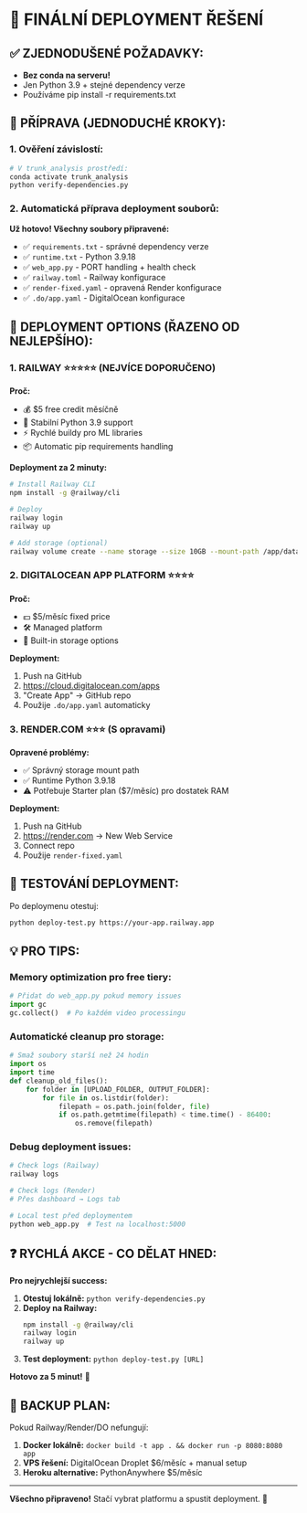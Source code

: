 # 🎯 FINÁLNÍ DEPLOYMENT ŘEŠENÍ

## ✅ **ZJEDNODUŠENÉ POŽADAVKY:**
- **Bez conda na serveru!** 
- Jen Python 3.9 + stejné dependency verze
- Používáme pip install -r requirements.txt

## 🔧 **PŘÍPRAVA (JEDNODUCHÉ KROKY):**

### 1. Ověření závislostí:
```bash
# V trunk_analysis prostředí:
conda activate trunk_analysis
python verify-dependencies.py
```

### 2. Automatická příprava deployment souborů:
**Už hotovo! Všechny soubory připravené:**
- ✅ `requirements.txt` - správné dependency verze
- ✅ `runtime.txt` - Python 3.9.18
- ✅ `web_app.py` - PORT handling + health check
- ✅ `railway.toml` - Railway konfigurace
- ✅ `render-fixed.yaml` - opravená Render konfigurace
- ✅ `.do/app.yaml` - DigitalOcean konfigurace

## 🚀 **DEPLOYMENT OPTIONS (ŘAZENO OD NEJLEPŠÍHO):**

### 1. RAILWAY ⭐⭐⭐⭐⭐ (NEJVÍCE DOPORUČENO)

**Proč:**
- 💰 $5 free credit měsíčně
- 🐍 Stabilní Python 3.9 support  
- ⚡ Rychlé buildy pro ML libraries
- 📦 Automatic pip requirements handling

**Deployment za 2 minuty:**
```bash
# Install Railway CLI
npm install -g @railway/cli

# Deploy  
railway login
railway up

# Add storage (optional)
railway volume create --name storage --size 10GB --mount-path /app/data
```

### 2. DIGITALOCEAN APP PLATFORM ⭐⭐⭐⭐ 

**Proč:**
- 💵 $5/měsíc fixed price
- 🛠️ Managed platform
- 📁 Built-in storage options

**Deployment:**
1. Push na GitHub
2. https://cloud.digitalocean.com/apps
3. "Create App" → GitHub repo
4. Použije `.do/app.yaml` automaticky

### 3. RENDER.COM ⭐⭐⭐ (S opravami)

**Opravené problémy:**
- ✅ Správný storage mount path
- ✅ Runtime Python 3.9.18
- ⚠️  Potřebuje Starter plan ($7/měsíc) pro dostatek RAM

**Deployment:**
1. Push na GitHub  
2. https://render.com → New Web Service
3. Connect repo
4. Použije `render-fixed.yaml`

## 🧪 **TESTOVÁNÍ DEPLOYMENT:**

Po deploymenu otestuj:
```bash
python deploy-test.py https://your-app.railway.app
```

## 💡 **PRO TIPS:**

### Memory optimization pro free tiery:
```python
# Přidat do web_app.py pokud memory issues
import gc
gc.collect()  # Po každém video processingu
```

### Automatické cleanup pro storage:
```python
# Smaž soubory starší než 24 hodin
import os
import time
def cleanup_old_files():
    for folder in [UPLOAD_FOLDER, OUTPUT_FOLDER]:
        for file in os.listdir(folder):
            filepath = os.path.join(folder, file)
            if os.path.getmtime(filepath) < time.time() - 86400:
                os.remove(filepath)
```

### Debug deployment issues:
```bash
# Check logs (Railway)
railway logs

# Check logs (Render)  
# Přes dashboard → Logs tab

# Local test před deploymentem
python web_app.py  # Test na localhost:5000
```

## ❓ **RYCHLÁ AKCE - CO DĚLAT HNED:**

**Pro nejrychlejší success:**
1. **Otestuj lokálně:** `python verify-dependencies.py`
2. **Deploy na Railway:** 
   ```bash
   npm install -g @railway/cli
   railway login  
   railway up
   ```
3. **Test deployment:** `python deploy-test.py [URL]`

**Hotovo za 5 minut!** 🎉

## 🔄 **BACKUP PLAN:**

Pokud Railway/Render/DO nefungují:
1. **Docker lokálně:** `docker build -t app . && docker run -p 8080:8080 app`
2. **VPS řešení:** DigitalOcean Droplet $6/měsíc + manual setup
3. **Heroku alternative:** PythonAnywhere $5/měsíc

---

**Všechno připraveno!** Stačí vybrat platformu a spustit deployment. 🚀